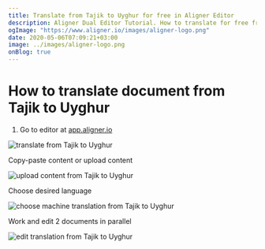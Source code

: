 ```yaml
---
title: Translate from Tajik to Uyghur for free in Aligner Editor
description: Aligner Dual Editor Tutorial. How to translate for free from Tajik to Uyghur. Aligner is multilingual document management platform. 
ogImage: "https://www.aligner.io/images/aligner-logo.png"
date: 2020-05-06T07:09:21+03:00
image: ../images/aligner-logo.png
onBlog: true
---
```


# How to translate document from Tajik to Uyghur

1. Go to editor at [app.aligner.io](https://app.aligner.io "Aligner App web page")

![translate from Tajik to Uyghur](../aligner-blank-editor.png "translate from Tajik to Uyghur")

Copy-paste content or upload content

![upload content from Tajik to Uyghur](../aligner-uploaded-document.png "upload content from Tajik to Uyghur")

Choose desired language

![choose machine translation from Tajik to Uyghur](../aligner-language-dropdown.png "choose machine translation from Tajik to Uyghur")

Work and edit 2 documents in parallel

![edit translation from Tajik to Uyghur](../aligner-double-sitded-editor.png "edit translation from Tajik to Uyghur")

